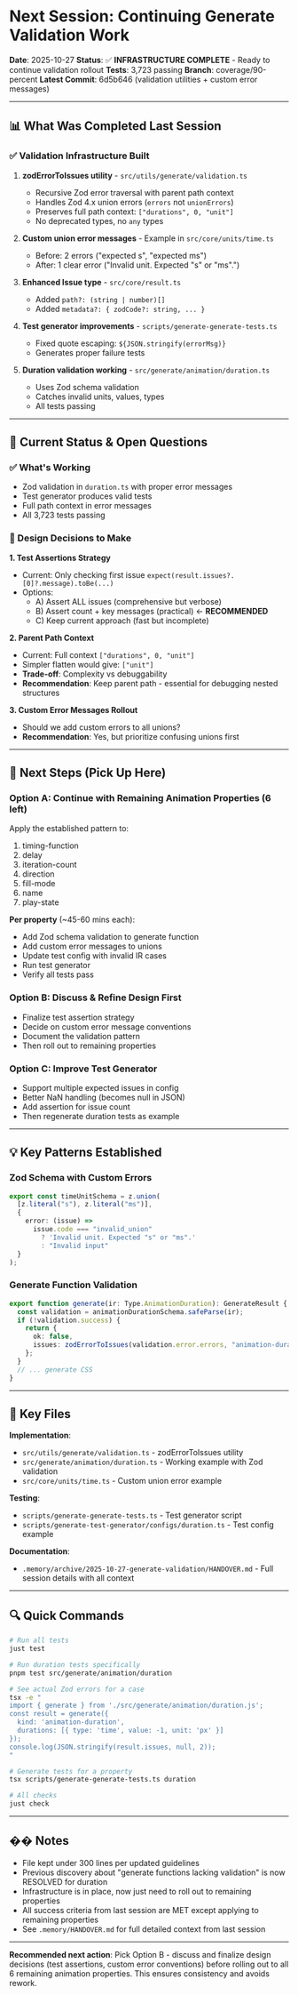 # Next Session: Continuing Generate Validation Work

**Date**: 2025-10-27
**Status**: ✅ **INFRASTRUCTURE COMPLETE** - Ready to continue validation rollout
**Tests**: 3,723 passing
**Branch**: coverage/90-percent
**Latest Commit**: 6d5b646 (validation utilities + custom error messages)

---

## 📊 What Was Completed Last Session

### ✅ Validation Infrastructure Built
1. **zodErrorToIssues utility** - `src/utils/generate/validation.ts`
   - Recursive Zod error traversal with parent path context
   - Handles Zod 4.x union errors (`errors` not `unionErrors`)
   - Preserves full path context: `["durations", 0, "unit"]`
   - No deprecated types, no `any` types

2. **Custom union error messages** - Example in `src/core/units/time.ts`
   - Before: 2 errors ("expected s", "expected ms")
   - After: 1 clear error ("Invalid unit. Expected \"s\" or \"ms\".")

3. **Enhanced Issue type** - `src/core/result.ts`
   - Added `path?: (string | number)[]`
   - Added `metadata?: { zodCode?: string, ... }`

4. **Test generator improvements** - `scripts/generate-generate-tests.ts`
   - Fixed quote escaping: `${JSON.stringify(errorMsg)}`
   - Generates proper failure tests

5. **Duration validation working** - `src/generate/animation/duration.ts`
   - Uses Zod schema validation
   - Catches invalid units, values, types
   - All tests passing

---

## 🎯 Current Status & Open Questions

### ✅ What's Working
- Zod validation in `duration.ts` with proper error messages
- Test generator produces valid tests
- Full path context in error messages
- All 3,723 tests passing

### 🤔 Design Decisions to Make

**1. Test Assertions Strategy**
- Current: Only checking first issue `expect(result.issues?.[0]?.message).toBe(...)`
- Options:
  - A) Assert ALL issues (comprehensive but verbose)
  - B) Assert count + key messages (practical) ← **RECOMMENDED**
  - C) Keep current approach (fast but incomplete)

**2. Parent Path Context**
- Current: Full context `["durations", 0, "unit"]`
- Simpler flatten would give: `["unit"]`
- **Trade-off**: Complexity vs debuggability
- **Recommendation**: Keep parent path - essential for debugging nested structures

**3. Custom Error Messages Rollout**
- Should we add custom errors to all unions?
- **Recommendation**: Yes, but prioritize confusing unions first

---

## 🚀 Next Steps (Pick Up Here)

### Option A: Continue with Remaining Animation Properties (6 left)
Apply the established pattern to:
1. timing-function
2. delay
3. iteration-count
4. direction
5. fill-mode
6. name
7. play-state

**Per property** (~45-60 mins each):
- Add Zod schema validation to generate function
- Add custom error messages to unions
- Update test config with invalid IR cases
- Run test generator
- Verify all tests pass

### Option B: Discuss & Refine Design First
- Finalize test assertion strategy
- Decide on custom error message conventions
- Document the validation pattern
- Then roll out to remaining properties

### Option C: Improve Test Generator
- Support multiple expected issues in config
- Better NaN handling (becomes null in JSON)
- Add assertion for issue count
- Then regenerate duration tests as example

---

## 💡 Key Patterns Established

### Zod Schema with Custom Errors

```typescript
export const timeUnitSchema = z.union(
  [z.literal("s"), z.literal("ms")],
  {
    error: (issue) =>
      issue.code === "invalid_union"
        ? 'Invalid unit. Expected "s" or "ms".'
        : "Invalid input"
  }
);
```

### Generate Function Validation

```typescript
export function generate(ir: Type.AnimationDuration): GenerateResult {
  const validation = animationDurationSchema.safeParse(ir);
  if (!validation.success) {
    return {
      ok: false,
      issues: zodErrorToIssues(validation.error.errors, "animation-duration")
    };
  }
  // ... generate CSS
}
```

---

## 📁 Key Files

**Implementation**:
- `src/utils/generate/validation.ts` - zodErrorToIssues utility
- `src/generate/animation/duration.ts` - Working example with Zod validation
- `src/core/units/time.ts` - Custom union error example

**Testing**:
- `scripts/generate-generate-tests.ts` - Test generator script
- `scripts/generate-test-generator/configs/duration.ts` - Test config example

**Documentation**:
- `.memory/archive/2025-10-27-generate-validation/HANDOVER.md` - Full session details with all context

---

## 🔍 Quick Commands

```bash
# Run all tests
just test

# Run duration tests specifically
pnpm test src/generate/animation/duration

# See actual Zod errors for a case
tsx -e "
import { generate } from './src/generate/animation/duration.js';
const result = generate({
  kind: 'animation-duration',
  durations: [{ type: 'time', value: -1, unit: 'px' }]
});
console.log(JSON.stringify(result.issues, null, 2));
"

# Generate tests for a property
tsx scripts/generate-generate-tests.ts duration

# All checks
just check
```

---

## �� Notes

- File kept under 300 lines per updated guidelines
- Previous discovery about "generate functions lacking validation" is now RESOLVED for duration
- Infrastructure is in place, now just need to roll out to remaining properties
- All success criteria from last session are MET except applying to remaining properties
- See `.memory/HANDOVER.md` for full detailed context from last session

---

**Recommended next action**: Pick Option B - discuss and finalize design decisions (test assertions, custom error conventions) before rolling out to all 6 remaining animation properties. This ensures consistency and avoids rework.
